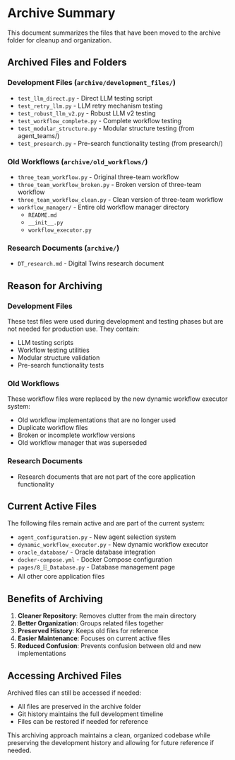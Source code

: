 # Archive Summary

This document summarizes the files that have been moved to the archive folder for cleanup and organization.

## Archived Files and Folders

### Development Files (`archive/development_files/`)
- `test_llm_direct.py` - Direct LLM testing script
- `test_retry_llm.py` - LLM retry mechanism testing
- `test_robust_llm_v2.py` - Robust LLM v2 testing
- `test_workflow_complete.py` - Complete workflow testing
- `test_modular_structure.py` - Modular structure testing (from agent_teams/)
- `test_presearch.py` - Pre-search functionality testing (from presearch/)

### Old Workflows (`archive/old_workflows/`)
- `three_team_workflow.py` - Original three-team workflow
- `three_team_workflow_broken.py` - Broken version of three-team workflow
- `three_team_workflow_clean.py` - Clean version of three-team workflow
- `workflow_manager/` - Entire old workflow manager directory
  - `README.md`
  - `__init__.py`
  - `workflow_executor.py`

### Research Documents (`archive/`)
- `DT_research.md` - Digital Twins research document

## Reason for Archiving

### Development Files
These test files were used during development and testing phases but are not needed for production use. They contain:
- LLM testing scripts
- Workflow testing utilities
- Modular structure validation
- Pre-search functionality tests

### Old Workflows
These workflow files were replaced by the new dynamic workflow executor system:
- Old workflow implementations that are no longer used
- Duplicate workflow files
- Broken or incomplete workflow versions
- Old workflow manager that was superseded

### Research Documents
- Research documents that are not part of the core application functionality

## Current Active Files

The following files remain active and are part of the current system:
- `agent_configuration.py` - New agent selection system
- `dynamic_workflow_executor.py` - New dynamic workflow executor
- `oracle_database/` - Oracle database integration
- `docker-compose.yml` - Docker Compose configuration
- `pages/8_🗄️_Database.py` - Database management page
- All other core application files

## Benefits of Archiving

1. **Cleaner Repository**: Removes clutter from the main directory
2. **Better Organization**: Groups related files together
3. **Preserved History**: Keeps old files for reference
4. **Easier Maintenance**: Focuses on current active files
5. **Reduced Confusion**: Prevents confusion between old and new implementations

## Accessing Archived Files

Archived files can still be accessed if needed:
- All files are preserved in the archive folder
- Git history maintains the full development timeline
- Files can be restored if needed for reference

This archiving approach maintains a clean, organized codebase while preserving the development history and allowing for future reference if needed.
